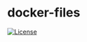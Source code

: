 # docker-files

[![License](https://img.shields.io/badge/license-Apache%20License%202.0-blue.svg?maxAge=2592000)](https://github.com/leandrocgsi/simple-spring-boot-log4j2-example/blob/master/LICENSE.txt)
